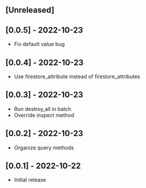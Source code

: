 ## [Unreleased]

## [0.0.5] - 2022-10-23

- Fix default value bug

## [0.0.4] - 2022-10-23

- Use firestore_attribute instead of firestore_attributes

## [0.0.3] - 2022-10-23

- Run destroy_all in batch
- Override inspect method 

## [0.0.2] - 2022-10-23

- Organize query methods 

## [0.0.1] - 2022-10-22

- Initial release
